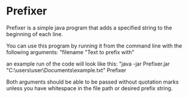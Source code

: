 # Prefixer
Prefixer is a simple java program that adds a specified string to the beginning of each line.

You can use this program by running it from the command line with the following arguments:
"filename "Text to prefix with"

an example run of the code will look like this:
"java -jar Prefixer.jar "C:\users\user\Documents\example.txt" Prefixer


Both arguments should be able to be passed without quotation marks unless you have whitespace in the file path or desired prefix string.

